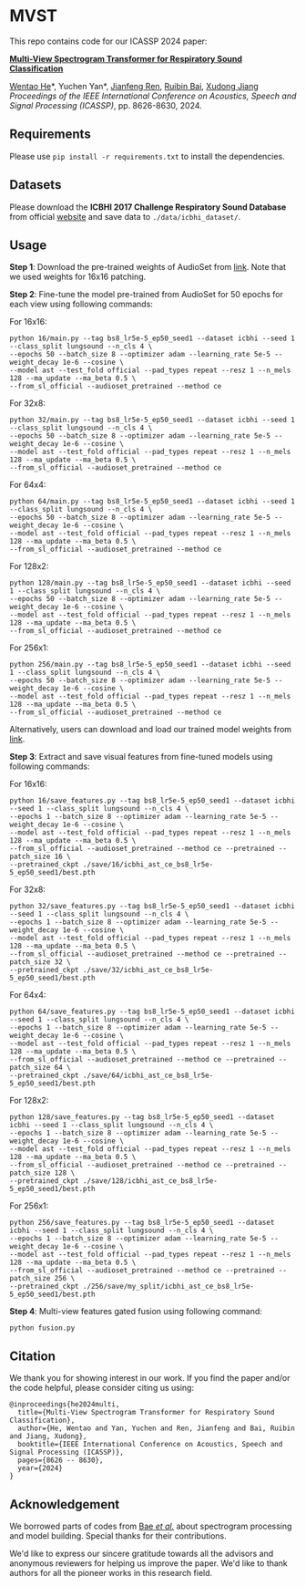 # MVST
This repo contains code for our ICASSP 2024 paper: 

[**Multi-View Spectrogram Transformer for Respiratory Sound Classification**](https://ieeexplore.ieee.org/abstract/document/10445825)

[Wentao He](https://wentaoheunnc.github.io/)\*, Yuchen Yan\*, [Jianfeng Ren](https://research.nottingham.edu.cn/en/persons/jianfeng-ren), [Ruibin Bai](http://www.cs.nott.ac.uk/~znzbrbb/), [Xudong Jiang](https://personal.ntu.edu.sg/exdjiang/default.htm)  
*Proceedings of the IEEE International Conference on Acoustics, Speech and Signal Processing (ICASSP)*, pp. 8626-8630, 2024. 

## Requirements
Please use `pip install -r requirements.txt` to install the dependencies.

## Datasets
Please download the **ICBHI 2017 Challenge Respiratory Sound Database** from official [website](https://bhichallenge.med.auth.gr/ICBHI_2017_Challenge) and save data to `./data/icbhi_dataset/`.

## Usage

**Step 1**: Download the pre-trained weights of AudioSet from [link](https://www.dropbox.com/s/mdsa4t1xmcimia6/audioset_16_16_0.4422.pth?dl=1). Note that we used weights for 16x16 patching.

**Step 2**: Fine-tune the model pre-trained from AudioSet for 50 epochs for each view using following commands:

For 16x16:
```
python 16/main.py --tag bs8_lr5e-5_ep50_seed1 --dataset icbhi --seed 1 --class_split lungsound --n_cls 4 \
--epochs 50 --batch_size 8 --optimizer adam --learning_rate 5e-5 --weight_decay 1e-6 --cosine \
--model ast --test_fold official --pad_types repeat --resz 1 --n_mels 128 --ma_update --ma_beta 0.5 \
--from_sl_official --audioset_pretrained --method ce
```

For 32x8:
```
python 32/main.py --tag bs8_lr5e-5_ep50_seed1 --dataset icbhi --seed 1 --class_split lungsound --n_cls 4 \
--epochs 50 --batch_size 8 --optimizer adam --learning_rate 5e-5 --weight_decay 1e-6 --cosine \
--model ast --test_fold official --pad_types repeat --resz 1 --n_mels 128 --ma_update --ma_beta 0.5 \
--from_sl_official --audioset_pretrained --method ce
```

For 64x4:
```
python 64/main.py --tag bs8_lr5e-5_ep50_seed1 --dataset icbhi --seed 1 --class_split lungsound --n_cls 4 \
--epochs 50 --batch_size 8 --optimizer adam --learning_rate 5e-5 --weight_decay 1e-6 --cosine \
--model ast --test_fold official --pad_types repeat --resz 1 --n_mels 128 --ma_update --ma_beta 0.5 \
--from_sl_official --audioset_pretrained --method ce
```

For 128x2:
```
python 128/main.py --tag bs8_lr5e-5_ep50_seed1 --dataset icbhi --seed 1 --class_split lungsound --n_cls 4 \
--epochs 50 --batch_size 8 --optimizer adam --learning_rate 5e-5 --weight_decay 1e-6 --cosine \
--model ast --test_fold official --pad_types repeat --resz 1 --n_mels 128 --ma_update --ma_beta 0.5 \
--from_sl_official --audioset_pretrained --method ce
```

For 256x1:
```
python 256/main.py --tag bs8_lr5e-5_ep50_seed1 --dataset icbhi --seed 1 --class_split lungsound --n_cls 4 \
--epochs 50 --batch_size 8 --optimizer adam --learning_rate 5e-5 --weight_decay 1e-6 --cosine \
--model ast --test_fold official --pad_types repeat --resz 1 --n_mels 128 --ma_update --ma_beta 0.5 \
--from_sl_official --audioset_pretrained --method ce
```

Alternatively, users can download and load our trained model weights from [link](https://drive.google.com/drive/folders/1FhG_hRlrXNAld1YMjbnWkoCYg-vRYAiN?usp=sharing).

**Step 3**: Extract and save visual features from fine-tuned models using following commands:


For 16x16:
```
python 16/save_features.py --tag bs8_lr5e-5_ep50_seed1 --dataset icbhi --seed 1 --class_split lungsound --n_cls 4 \
--epochs 1 --batch_size 8 --optimizer adam --learning_rate 5e-5 --weight_decay 1e-6 --cosine \
--model ast --test_fold official --pad_types repeat --resz 1 --n_mels 128 --ma_update --ma_beta 0.5 \
--from_sl_official --audioset_pretrained --method ce --pretrained --patch_size 16 \
--pretrained_ckpt ./save/16/icbhi_ast_ce_bs8_lr5e-5_ep50_seed1/best.pth

```

For 32x8:
```
python 32/save_features.py --tag bs8_lr5e-5_ep50_seed1 --dataset icbhi --seed 1 --class_split lungsound --n_cls 4 \
--epochs 1 --batch_size 8 --optimizer adam --learning_rate 5e-5 --weight_decay 1e-6 --cosine \
--model ast --test_fold official --pad_types repeat --resz 1 --n_mels 128 --ma_update --ma_beta 0.5 \
--from_sl_official --audioset_pretrained --method ce --pretrained --patch_size 32 \
--pretrained_ckpt ./save/32/icbhi_ast_ce_bs8_lr5e-5_ep50_seed1/best.pth
```

For 64x4:
```
python 64/save_features.py --tag bs8_lr5e-5_ep50_seed1 --dataset icbhi --seed 1 --class_split lungsound --n_cls 4 \
--epochs 1 --batch_size 8 --optimizer adam --learning_rate 5e-5 --weight_decay 1e-6 --cosine \
--model ast --test_fold official --pad_types repeat --resz 1 --n_mels 128 --ma_update --ma_beta 0.5 \
--from_sl_official --audioset_pretrained --method ce --pretrained --patch_size 64 \
--pretrained_ckpt ./save/64/icbhi_ast_ce_bs8_lr5e-5_ep50_seed1/best.pth
```

For 128x2:
```
python 128/save_features.py --tag bs8_lr5e-5_ep50_seed1 --dataset icbhi --seed 1 --class_split lungsound --n_cls 4 \
--epochs 1 --batch_size 8 --optimizer adam --learning_rate 5e-5 --weight_decay 1e-6 --cosine \
--model ast --test_fold official --pad_types repeat --resz 1 --n_mels 128 --ma_update --ma_beta 0.5 \
--from_sl_official --audioset_pretrained --method ce --pretrained --patch_size 128 \
--pretrained_ckpt ./save/128/icbhi_ast_ce_bs8_lr5e-5_ep50_seed1/best.pth
```

For 256x1:
```
python 256/save_features.py --tag bs8_lr5e-5_ep50_seed1 --dataset icbhi --seed 1 --class_split lungsound --n_cls 4 \
--epochs 1 --batch_size 8 --optimizer adam --learning_rate 5e-5 --weight_decay 1e-6 --cosine \
--model ast --test_fold official --pad_types repeat --resz 1 --n_mels 128 --ma_update --ma_beta 0.5 \
--from_sl_official --audioset_pretrained --method ce --pretrained --patch_size 256 \
--pretrained_ckpt ./256/save/my_split/icbhi_ast_ce_bs8_lr5e-5_ep50_seed1/best.pth
```

**Step 4**: Multi-view features gated fusion using following command:
```
python fusion.py
```

## Citation
We thank you for showing interest in our work. 
If you find the paper and/or the code helpful, please consider citing us using:

```
@inproceedings{he2024multi,
  title={Multi-View Spectrogram Transformer for Respiratory Sound Classification},
  author={He, Wentao and Yan, Yuchen and Ren, Jianfeng and Bai, Ruibin and Jiang, Xudong},
  booktitle={IEEE International Conference on Acoustics, Speech and Signal Processing (ICASSP)},
  pages={8626 -- 8630},
  year={2024}
}
```

## Acknowledgement

We borrowed parts of codes from [Bae *et al.*](https://github.com/raymin0223/patch-mix_contrastive_learning) about spectrogram processing and model building. Special thanks for their contributions. 

We'd like to express our sincere gratitude towards all the advisors and anonymous reviewers for helping us improve the paper. We'd like to thank authors for all the pioneer works in this research field. 
